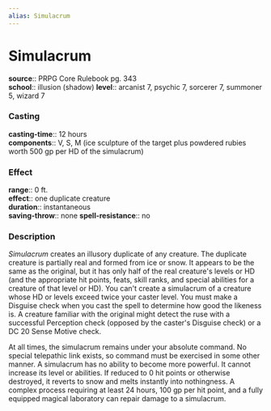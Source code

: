 ```yaml
---
alias: Simulacrum
---
```


# Simulacrum 

**source**:: PRPG Core Rulebook pg. 343  
**school**:: illusion (shadow)
**level**:: arcanist 7, psychic 7, sorcerer 7, summoner 5, wizard 7

### Casting 

**casting-time**:: 12 hours  
**components**:: V, S, M (ice sculpture of the target plus powdered rubies worth 500 gp per HD of the simulacrum)

### Effect 

**range**:: 0 ft.  
**effect**:: one duplicate creature  
**duration**:: instantaneous  
**saving-throw**:: none
**spell-resistance**:: no

### Description 

*Simulacrum* creates an illusory duplicate of any creature. The duplicate creature is partially real and formed from ice or snow. It appears to be the same as the original, but it has only half of the real creature's levels or HD (and the appropriate hit points, feats, skill ranks, and special abilities for a creature of that level or HD). You can't create a simulacrum of a creature whose HD or levels exceed twice your caster level. You must make a Disguise check when you cast the spell to determine how good the likeness is. A creature familiar with the original might detect the ruse with a successful Perception check (opposed by the caster's Disguise check) or a DC 20 Sense Motive check.  
  
At all times, the simulacrum remains under your absolute command. No special telepathic link exists, so command must be exercised in some other manner. A simulacrum has no ability to become more powerful. It cannot increase its level or abilities. If reduced to 0 hit points or otherwise destroyed, it reverts to snow and melts instantly into nothingness. A complex process requiring at least 24 hours, 100 gp per hit point, and a fully equipped magical laboratory can repair damage to a simulacrum.

